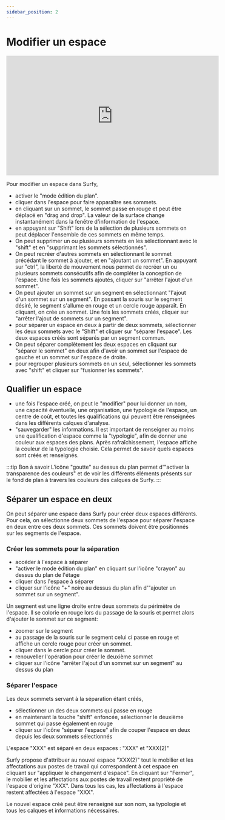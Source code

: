 ```yaml
---
sidebar_position: 2
---
```


# Modifier un espace

<iframe width="560" height="315" src="https://www.youtube.com/embed/_B7Jb3eAn4I?si=VWTC1qkufqzoatIP" title="YouTube video player" frameborder="0" allow="accelerometer; autoplay; clipboard-write; encrypted-media; gyroscope; picture-in-picture; web-share" allowfullscreen></iframe>

Pour modifier un espace dans Surfy,

-   activer le "mode édition du plan".
-   cliquer dans l'espace pour faire apparaître ses sommets.
-   en cliquant sur un sommet, le sommet passe en rouge et peut être déplacé en "drag and drop". La valeur de la surface change instantanément dans la fenêtre d'information de l'espace.
-   en appuyant sur "Shift" lors de la sélection de plusieurs sommets on peut déplacer l'ensemble de ces sommets en même temps.
-   On peut supprimer un ou plusieurs sommets en les sélectionnant avec le "shift" et en "supprimant les sommets sélectionnés".
-   On peut recréer d'autres sommets en sélectionnant le sommet précédant le sommet à ajouter, et en "ajoutant un sommet". En appuyant sur "ctrl", la liberté de mouvement nous permet de recréer un ou plusieurs sommets consécutifs afin de compléter la conception de l'espace. Une fois les sommets ajoutés, cliquer sur "arrêter l'ajout d'un sommet".
-   On peut ajouter un sommet sur un segment en sélectionnant "l'ajout d'un sommet sur un segment". En passant la souris sur le segment désiré, le segment s'allume en rouge et un cercle rouge apparaît. En cliquant, on crée un sommet. Une fois les sommets créés, cliquer sur "arrêter l'ajout de sommets sur un segment".
-   pour séparer un espace en deux à partir de deux sommets, sélectionner les deux sommets avec le "Shift" et cliquer sur "séparer l'espace". Les deux espaces créés sont séparés par un segment commun.
-   On peut séparer complètement les deux espaces en cliquant sur "séparer le sommet" en deux afin d'avoir un sommet sur l'espace de gauche et un sommet sur l'espace de droite.
-   pour regrouper plusieurs sommets en un seul, sélectionner les sommets avec "shift" et cliquer sur "fusionner les sommets".

## Qualifier un espace

-   une fois l'espace créé, on peut le "modifier" pour lui donner un nom, une capacité éventuelle, une organisation, une typologie de l'espace, un centre de coût, et toutes les qualifications qui peuvent être renseignées dans les différents calques d'analyse.
-   "sauvegarder" les informations. 
Il est important de renseigner au moins une qualification d'espace comme la "typologie", afin de donner une couleur aux espaces des plans. 
Après rafraîchissement, l'espace affiche la couleur de la typologie choisie. Cela permet de savoir quels espaces sont créés et  renseignés.

:::tip Bon à savoir
L'icône "goutte" au dessus du plan permet d'"activer la transparence des couleurs" et de voir les différents éléments présents sur le fond de plan à travers les couleurs des calques de Surfy.
:::


## Séparer un espace en deux


On peut séparer une espace dans Surfy pour créer deux espaces différents.
Pour cela, on sélectionne deux sommets de l'espace pour séparer l'espace en deux entre ces deux sommets.
Ces sommets doivent être positionnés sur les segments de l'espace.


<Youtube code="OH0KcuzeSgU"/>


### Créer les sommets pour la séparation

-   accéder à l'espace à séparer
-   "activer le mode édition du plan" en cliquant sur l'icône "crayon" au dessus du plan de l'étage
-   cliquer dans l'espace à séparer
-   cliquer sur l'icône "+" noire au dessus du plan afin d'"ajouter un sommet sur un segment".

Un segment est une ligne droite entre deux sommets du périmètre de l'espace.
Il se colorie en rouge lors du passage de la souris et permet alors d'ajouter le sommet sur ce segment:

-   zoomer sur le segment
-   au passage de la souris sur le segment celui ci passe en rouge et affiche un cercle rouge pour créer un sommet. 
-   cliquer dans le cercle pour créer le sommet.
-   renouveller l'opération pour créer le deuxième sommet
-   cliquer sur l'icône "arrêter l'ajout d'un sommet sur un segment" au dessus du plan

### Séparer l'espace

Les deux sommets servant à la séparation étant créés,

-   sélectionner un des deux sommets qui passe en rouge
-   en maintenant la touche "shift" enfoncée, sélectionner le deuxième sommet qui passe également en rouge
-   cliquer sur l'icône "séparer l'espace" afin de couper l'espace en deux depuis les deux sommets sélectionnés

L'espace "XXX" est séparé en deux espaces : "XXX" et "XXX(2)"

Surfy propose d'attribuer au nouvel espace "XXX(2)" tout le mobilier et les affectations aux postes de travail qui correspondent à cet espace en cliquant sur "appliquer le changement d'espace". En cliquant sur "Fermer", le mobilier et les affectations aux postes de travail restent propriété de l'espace d'origine "XXX".
Dans tous les cas, les affectations à l'espace restent affectées à l'espace "XXX".

Le nouvel espace créé peut être renseigné sur son nom, sa typologie et tous les calques et informations nécessaires.